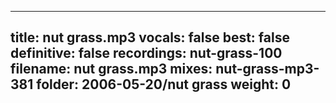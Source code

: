 
---
title: nut grass.mp3
vocals: false
best: false
definitive: false
recordings: nut-grass-100
filename: nut grass.mp3
mixes: nut-grass-mp3-381
folder: 2006-05-20/nut grass
weight: 0
---
